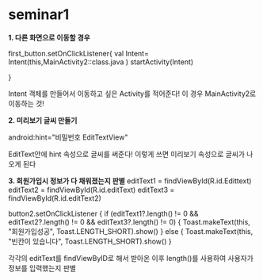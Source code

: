 # seminar1


**1. 다른 화면으로 이동할 경우**

first_button.setOnClickListener{
            val Intent= Intent(this,MainActivity2::class.java )
            startActivity(Intent)

}

Intent 객체를 만들어서 이동하고 싶은 Activity를 적어준다! 
이 경우 MainActivity2로 이동하는 것! 


**2. 미리보기 글씨 만들기**

android:hint="비밀번호 EditTextView"

EditText안에 hint 속성으로 글씨를 써준다!
이렇게 쓰면 미리보기 속성으로 글씨가 나오게 된다


**3. 회원가입시 정보가 다 채워졌는지 판별**
editText1 = findViewById(R.id.Edittext)
 editText2 = findViewById(R.id.editText)
        editText3 = findViewById(R.id.editText2)
        
 button2.setOnClickListener {
            if (editText1?.length() != 0 && editText2?.length() != 0 && editText3?.length() != 0) {
                Toast.makeText(this, "회원가입성공", Toast.LENGTH_SHORT).show()
            } else {
                Toast.makeText(this, "빈칸이 있습니다", Toast.LENGTH_SHORT).show()
            }
            
 각각의 editText를 findViewByID로 해서 받아온 이후 length()를 사용하여 사용자가 정보를 입력했는지 판별     
